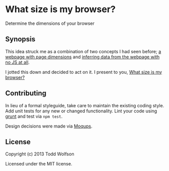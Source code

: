 # What size is my browser?

Determine the dimensions of your browser

## Synopsis

This idea struck me as a combination of two concepts I had seen before; [a webpage with page dimensions][page-dimensions] and [inferring data from the webpage with no JS at all][stealing-the-pie].

I jotted this down and decided to act on it. I present to you, [What size is my browser?][gh-pages]

[page-dimensions]: http://matanich.com/test/viewport-width/
[stealing-the-pie]: http://www.slideshare.net/x00mario/stealing-the-pie
[gh-pages]: http://twolfson.github.com/whatsizeismybrowser/

## Contributing
In lieu of a formal styleguide, take care to maintain the existing coding style. Add unit tests for any new or changed functionality. Lint your code using [grunt][grunt] and test via `npm test`.

Design decisions were made via [Moqups][moqups].

[grunt]: https://github.com/gruntjs/grunt/tree/0.3-stable
[moqups]: https://moqups.com/twolfson/hMTCImfX

## License
Copyright (c) 2013 Todd Wolfson

Licensed under the MIT license.
